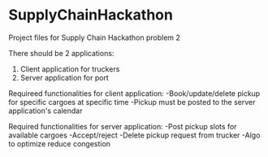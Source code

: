 # SupplyChainHackathon
Project files for Supply Chain Hackathon problem 2

There should be 2 applications:
1.  Client application for truckers
2.  Server application for port

Requireed functionalities for client application:
    -Book/update/delete pickup for specific cargoes at specific time
    -Pickup must be posted to the server application's calendar

Required functionalities for server application:
    -Post pickup slots for available cargoes
    -Accept/reject
    -Delete pickup request from trucker
    -Algo to optimize reduce congestion
